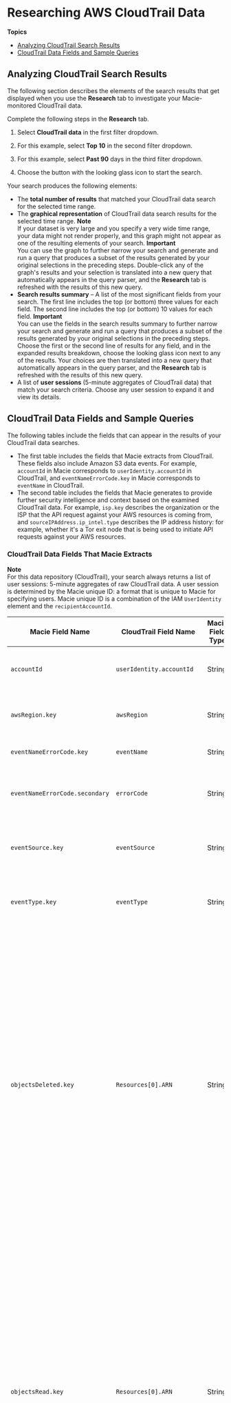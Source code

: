 # Researching AWS CloudTrail Data<a name="cloudtraildata"></a>

**Topics**
+ [Analyzing CloudTrail Search Results](#cloudtrailsearchresults)
+ [CloudTrail Data Fields and Sample Queries](#cloudtrailfields)

## Analyzing CloudTrail Search Results<a name="cloudtrailsearchresults"></a>

The following section describes the elements of the search results that get displayed when you use the **Research** tab to investigate your Macie\-monitored CloudTrail data\.

Complete the following steps in the **Research** tab\.

1. Select **CloudTrail data** in the first filter dropdown\.

1. For this example, select **Top 10** in the second filter dropdown\.

1. For this example, select **Past 90** days in the third filter dropdown\.

1. Choose the button with the looking glass icon to start the search\.

Your search produces the following elements:
+ The **total number of results** that matched your CloudTrail data search for the selected time range\.
+ The **graphical representation** of CloudTrail data search results for the selected time range\. 
**Note**  
If your dataset is very large and you specify a very wide time range, your data might not render properly, and this graph might not appear as one of the resulting elements of your search\.
**Important**  
You can use the graph to further narrow your search and generate and run a query that produces a subset of the results generated by your original selections in the preceding steps\. Double\-click any of the graph's results and your selection is translated into a new query that automatically appears in the query parser, and the **Research** tab is refreshed with the results of this new query\. 
+ **Search results summary** – A list of the most significant fields from your search\. The first line includes the top \(or bottom\) three values for each field\. The second line includes the top \(or bottom\) 10 values for each field\. 
**Important**  
You can use the fields in the search results summary to further narrow your search and generate and run a query that produces a subset of the results generated by your original selections in the preceding steps\. Choose the first or the second line of results for any field, and in the expanded results breakdown, choose the looking glass icon next to any of the results\. Your choices are then translated into a new query that automatically appears in the query parser, and the **Research** tab is refreshed with the results of this new query\.
+ A list of **user sessions** \(5\-minute aggregates of CloudTrail data\) that match your search criteria\. Choose any user session to expand it and view its details\. 

## CloudTrail Data Fields and Sample Queries<a name="cloudtrailfields"></a>

The following tables include the fields that can appear in the results of your CloudTrail data searches\.
+ The first table includes the fields that Macie extracts from CloudTrail\. These fields also include Amazon S3 data events\. For example, `accountId` in Macie corresponds to `userIdentity.accountId` in CloudTrail, and `eventNameErrorCode.key` in Macie corresponds to `eventName` in CloudTrail\. 
+ The second table includes the fields that Macie generates to provide further security intelligence and context based on the examined CloudTrail data\. For example, `isp.key` describes the organization or the ISP that the API request against your AWS resources is coming from, and `sourceIPAddress.ip_intel.type` describes the IP address history: for example, whether it's a Tor exit node that is being used to initiate API requests against your AWS resources\. 

### CloudTrail Data Fields That Macie Extracts<a name="cloudtrailfields_extracted"></a>

**Note**  
For this data repository \(CloudTrail\), your search always returns a list of user sessions: 5\-minute aggregates of raw CloudTrail data\. A user session is determined by the Macie unique ID: a format that is unique to Macie for specifying users\. Macie unique ID is a combination of the IAM `UserIdentity` element and the `recipientAccountId`\. 


| Macie Field Name | CloudTrail Field Name | Macie Field Type | Description | Example Search Query | 
| --- | --- | --- | --- | --- | 
| `accountId` | `userIdentity.accountId` | String | The AWS account ID\.  | Search for user sessions with accesses related to a particular account:  [\[See the AWS documentation website for more details\]](http://docs.aws.amazon.com/macie/latest/userguide/cloudtraildata.html)  | 
| `awsRegion.key` | `awsRegion` | String | The AWS Region that the request is made to\.  | Search for user sessions with any AWS API calls by Region:  [\[See the AWS documentation website for more details\]](http://docs.aws.amazon.com/macie/latest/userguide/cloudtraildata.html)  | 
| `eventNameErrorCode.key` | `eventName` | String |  The event name that resulted in the returned \(if any\) error code\.   |  [\[See the AWS documentation website for more details\]](http://docs.aws.amazon.com/macie/latest/userguide/cloudtraildata.html)  | 
| `eventNameErrorCode.secondary` | `errorCode` | String | The error code returned after an unsuccessful API request\.  | Search for user sessions with any `AccessDenied` error across all CloudTrail API events:  [\[See the AWS documentation website for more details\]](http://docs.aws.amazon.com/macie/latest/userguide/cloudtraildata.html)  | 
| `eventSource.key` | `eventSource` | String | The service that the request was made to\.  | Search for user sessions with any API calls of a particular AWS service:  [\[See the AWS documentation website for more details\]](http://docs.aws.amazon.com/macie/latest/userguide/cloudtraildata.html)  | 
| `eventType.key` | `eventType` | String | The type of the event that generated the event record \(for example, `AwsApiCall`, `AwsServiceEvent`, or `AwsConsoleSignIn`\)\.   | Search for user sessions with any AWS API calls of a particular `eventType`:  [\[See the AWS documentation website for more details\]](http://docs.aws.amazon.com/macie/latest/userguide/cloudtraildata.html)  | 
| `objectsDeleted.key` | `Resources[0].ARN` | String | A list of S3 objects ARNs, S3 bucket ARNs, or prefix ARNs that were part of a `DeleteObject` or `DeleteObjects` API call\.  When you delete an S3 bucket, both `DeleteBucket` and `DeleteObjects` APIs are called\. The aggregate record with the `DeleteObjects` call lists the deleted bucket or prefix, not all the individual objects that were deleted\.   Objects that are part of a failed `DeleteObject` or `DeleteObjects` API call are also added to the aggregate record of `objectsDeleted.key`\.   A user session returning the results of a search against `objectsDeleted.key` has a maximum limit of 250 records\.   |  Search for all objects deleted from a particular bucket or prefix:  [\[See the AWS documentation website for more details\]](http://docs.aws.amazon.com/macie/latest/userguide/cloudtraildata.html) Search for all `Delete` requests of a particular object that were made anonymously or by any user or role\.  [\[See the AWS documentation website for more details\]](http://docs.aws.amazon.com/macie/latest/userguide/cloudtraildata.html) Search for user sessions that contain both a `DeleteObject:AccessDenied` and any attempt to delete a particular sensitive object, bucket, or prefix\.  [\[See the AWS documentation website for more details\]](http://docs.aws.amazon.com/macie/latest/userguide/cloudtraildata.html) Search for user sessions that contain both an attempt \(or attempts\) to delete S3 objects from outside AWS and any attempt to delete a particular sensitive object, bucket, or prefix:  [\[See the AWS documentation website for more details\]](http://docs.aws.amazon.com/macie/latest/userguide/cloudtraildata.html) Search for anonymous delete requests of a known sensitive object:  [\[See the AWS documentation website for more details\]](http://docs.aws.amazon.com/macie/latest/userguide/cloudtraildata.html)  | 
| `objectsRead.key` | `Resources[0].ARN` | String | A list of S3 object ARNs that were part of a `GetObject` API call\.  Objects that are part of a failed `GetObject` API call are also added to the aggregate record of `objectsRead.key`\.   A user session that returns the results of a search against `objectsRead.key` has a maximum limit of 250 records\.   |  Search for user sessions with all objects read from a particular bucket or prefix:  [\[See the AWS documentation website for more details\]](http://docs.aws.amazon.com/macie/latest/userguide/cloudtraildata.html) Search for all access attempts of a particular object made either anonymously or by any user or role\.  [\[See the AWS documentation website for more details\]](http://docs.aws.amazon.com/macie/latest/userguide/cloudtraildata.html)  Search for user sessions that contain both a `GetObject:AccessDenied` and any attempt to read a particular sensitive object, bucket, or prefix\.  [\[See the AWS documentation website for more details\]](http://docs.aws.amazon.com/macie/latest/userguide/cloudtraildata.html) Search for user sessions that contain both an attempt \(or attempts\) to read S3 objects from outside AWS and any attempt to read a particular sensitive object, bucket, or prefix:  [\[See the AWS documentation website for more details\]](http://docs.aws.amazon.com/macie/latest/userguide/cloudtraildata.html) Search for anonymous read accesses to a known sensitive object or bucket:  [\[See the AWS documentation website for more details\]](http://docs.aws.amazon.com/macie/latest/userguide/cloudtraildata.html)  | 
| `objectsWritten.key` | `Resources[0].ARN` | String | A list of S3 object ARNs that were part of a `PutObject`, `CopyObject`, or `CompleteMultipartUpload` API call\.  Objects that are part of a failed `PutObject` API call are also added to the aggregate record of `objectsWritten.key`\.   A user session that returns the results of a search against `objectsWritten.key` has a maximum limit of 250 records\.   |  Search for user sessions with all objects written to a particular bucket:  [\[See the AWS documentation website for more details\]](http://docs.aws.amazon.com/macie/latest/userguide/cloudtraildata.html) Search for user sessions with all write requests of a particular object made either anonymously or by any user or role:  [\[See the AWS documentation website for more details\]](http://docs.aws.amazon.com/macie/latest/userguide/cloudtraildata.html) Search for user sessions that contain both a `PutObject:AccessDenied` and any attempt to read a particular sensitive object, bucket, or prefix\.  [\[See the AWS documentation website for more details\]](http://docs.aws.amazon.com/macie/latest/userguide/cloudtraildata.html) Search for user sessions that contain both an attempt \(or attempts\) to write S3 objects from outside AWS and any attempt to write a particular sensitive object, bucket, or prefix:  [\[See the AWS documentation website for more details\]](http://docs.aws.amazon.com/macie/latest/userguide/cloudtraildata.html) Search for anonymous write requests to a sensitive object or bucket:  [\[See the AWS documentation website for more details\]](http://docs.aws.amazon.com/macie/latest/userguide/cloudtraildata.html)  | 
| `principalId` | `userIdentity.principalId` | String | The IAM principal ID\.   When an assumed role makes a request, the session name is removed from the principal ID\.   | Search for user sessions with access requests from a particular principal ID:  [\[See the AWS documentation website for more details\]](http://docs.aws.amazon.com/macie/latest/userguide/cloudtraildata.html)  | 
| `recipientAccountId` | `recipientAccountId` | String | The account ID that received the CloudTrail event\.   |  Search for all activity in a particular account: [\[See the AWS documentation website for more details\]](http://docs.aws.amazon.com/macie/latest/userguide/cloudtraildata.html) Search for anonymous access requests to a particular account:  [\[See the AWS documentation website for more details\]](http://docs.aws.amazon.com/macie/latest/userguide/cloudtraildata.html)  | 
| `resourceOwnerAccountIds.key` | `Resources[1].accountId` | String | List of AWS resource owners\. An example is a list of account IDs that own an S3 object or bucket\.   | Search for activity against resources owned by a particular account:  [\[See the AWS documentation website for more details\]](http://docs.aws.amazon.com/macie/latest/userguide/cloudtraildata.html)  | 
| `resources.key` | `Resources[0].accountId` | String | List of resources \(S3 buckets only\) associated with the CloudTrail events in the user session\.   |  Search for access requests to a particular S3 bucket: [\[See the AWS documentation website for more details\]](http://docs.aws.amazon.com/macie/latest/userguide/cloudtraildata.html) Search for anonymous access requests to a known sensitive bucket: [\[See the AWS documentation website for more details\]](http://docs.aws.amazon.com/macie/latest/userguide/cloudtraildata.html)  | 
| `sessionName.key` | `userIdentity.principalId` | String |  The identifier for the assumed role session\. When an assumed role makes a request, the session name is removed from the principal ID and is assigned as a value to `sessionName.key`\. When an identity other than an assumed role makes a request, `sessionName.key` is set to `None`\. |  Search for assumed role access requests from session name `examplesession-cli`:  [\[See the AWS documentation website for more details\]](http://docs.aws.amazon.com/macie/latest/userguide/cloudtraildata.html) Search for EC2 instance IDs in session names:  [\[See the AWS documentation website for more details\]](http://docs.aws.amazon.com/macie/latest/userguide/cloudtraildata.html) Search for assumed role access requests to a role from a `sessionName` other than `examplesession-cli` using regex negation:  [\[See the AWS documentation website for more details\]](http://docs.aws.amazon.com/macie/latest/userguide/cloudtraildata.html)  | 
| `sourceARN` | `userIdentity.arn`  | String | The ARN used to make the request\.  When an assumed role makes a request, the session name is removed from `sourceARN`\.   |  Search for user sessions with access requests from a particular ARN:  [\[See the AWS documentation website for more details\]](http://docs.aws.amazon.com/macie/latest/userguide/cloudtraildata.html)  | 
| `sourceIPAddress.key` | `sourceIPAddress`  | String | The IP address that the request was made from\.   A user session that returns the results of a search against `sourceIPAddress.key` has a maximum limit of 60,000 records\.   |  Search for user sessions with access requests from a particular source IP address:  [\[See the AWS documentation website for more details\]](http://docs.aws.amazon.com/macie/latest/userguide/cloudtraildata.html) Search through user sessions with source IP addresses using wildcards:  [\[See the AWS documentation website for more details\]](http://docs.aws.amazon.com/macie/latest/userguide/cloudtraildata.html) Search for user sessions with more than 10 `RunInstances` events and without any events requested by the `autoscaling` group:  [\[See the AWS documentation website for more details\]](http://docs.aws.amazon.com/macie/latest/userguide/cloudtraildata.html)  | 
| `userAgent.key` | `userAgent`  | String | A list of client user agent strings used to make the AWS API call\.  |  Search for user sessions with API calls executed by Amazon S3: [\[See the AWS documentation website for more details\]](http://docs.aws.amazon.com/macie/latest/userguide/cloudtraildata.html)  | 
| `userIdentityType.key` | `userIdentity.type`   | String | A list of identity types in AWS\.  |  Search for user sessions with access requests by the root identity in an account: [\[See the AWS documentation website for more details\]](http://docs.aws.amazon.com/macie/latest/userguide/cloudtraildata.html)  | 

### Fields That Macie Generates<a name="cloudtrailfields_macie-generated"></a>

**Note**  
For this data repository \(CloudTrail\), your search always returns a list of user sessions: 5\-minute aggregates of raw CloudTrail data\. A user session is determined by the Macie unique ID: a format that is unique to Macie for specifying users\. The Macie unique ID is a combination of the IAM `UserIdentity` element and the `recipientAccountId`\. 


| Macie Field Name | Macie Field Type | Description | Example Search Query | 
| --- | --- | --- | --- | 
| `@timestamp` | Date | The start time of a user session\.  |  Search for user sessions with access requests after a specific time:  [\[See the AWS documentation website for more details\]](http://docs.aws.amazon.com/macie/latest/userguide/cloudtraildata.html) Search for user sessions with access requests between two time intervals: [\[See the AWS documentation website for more details\]](http://docs.aws.amazon.com/macie/latest/userguide/cloudtraildata.html)  | 
| `countLongLifeAccessToken` | Integer | A count of `GetSessionToken` API calls with a lifespan longer than the default 43,200 seconds\.  | Search for user sessions with a user or role creating a temporary access token with a longer than the default lifespan:  [\[See the AWS documentation website for more details\]](http://docs.aws.amazon.com/macie/latest/userguide/cloudtraildata.html)  | 
| `dcObjectsDeleted` | Integer | A count of unique S3 objects deleted in a user session\.  A user session that returns the results of a search against `dcObjectsDeleted` has a maximum limit of 250 entries\.    | Search for user sessions with more than 25 distinct objects deleted by an AWS user or a role:  [\[See the AWS documentation website for more details\]](http://docs.aws.amazon.com/macie/latest/userguide/cloudtraildata.html)  | 
| `dcObjectsRead` | Integer | A count of unique S3 objects read in a user session\.  A user session that returns the results of a search against `dcObjectsRead` has a maximum limit of 250 entries\.    |  Search for user sessions with more than 25 distinct objects read by an AWS user or a role: [\[See the AWS documentation website for more details\]](http://docs.aws.amazon.com/macie/latest/userguide/cloudtraildata.html) Search for more than 25 distinct objects read by an anonymous principal during a user session: [\[See the AWS documentation website for more details\]](http://docs.aws.amazon.com/macie/latest/userguide/cloudtraildata.html)  | 
| `dcObjectsWritten` | Integer | A count of unique S3 objects written in a user session\.  A user session that returns the results of a search against `dcObjectsWritten` has a maximum limit of 250 entries\.    | Search for user sessions with more than 25 distinct objects written by an AWS user or a role:  [\[See the AWS documentation website for more details\]](http://docs.aws.amazon.com/macie/latest/userguide/cloudtraildata.html)  | 
| `distinctEventName` | Integer | A count of unique event names that take place in a user session\.  | Search for user sessions with more than 25 unique API calls being executed by a user or a role:  [\[See the AWS documentation website for more details\]](http://docs.aws.amazon.com/macie/latest/userguide/cloudtraildata.html)  | 
| `distinctSourceIPAddress` | Integer | A count of unique source IP addresses involved in activity that takes place in a user session\. The maximum value is 60,000\.  | Search for user sessions with more than 25 distinct source IP addresses observed for a user or a role:  [\[See the AWS documentation website for more details\]](http://docs.aws.amazon.com/macie/latest/userguide/cloudtraildata.html)  | 
| `distinctUserAgent` | Integer | A count of unique client user agents involved in activity that takes place in a user session\. The maximum value is 60,000\.  | Search for user sessions with more than 25 user agents observed for a user or a role:  [\[See the AWS documentation website for more details\]](http://docs.aws.amazon.com/macie/latest/userguide/cloudtraildata.html)  | 
| `eventNameErrorCode.compound` | String | A compound aggregation that summarizes each CloudTrail event name along with any error codes that are associated with the API Call\. The format is `EventName:ErrorCode` for the term value, which enables Macie to associate an API event name with the error code, if any, that is returned\. If there is no error code for the event, the value is set only to the API name with no colon, for example: `PutObject`\.  |  Search for user sessions with `AccessDenied` error while attempting a `GetObject` call: [\[See the AWS documentation website for more details\]](http://docs.aws.amazon.com/macie/latest/userguide/cloudtraildata.html) Search for user sessions with any errors associated with `PutObject` calls: [\[See the AWS documentation website for more details\]](http://docs.aws.amazon.com/macie/latest/userguide/cloudtraildata.html)  | 
| `eventNameIsp.compound` | String | A compound aggregation that summarizes each CloudTrail event name along with the Internet Service Provider \(ISP\) that the request originated from\. The format is `EventName:ISP` for the term value, which enables Macie to associate an API operation name with the ISP that it originated from\.  | Search for user sessions with `ConsoleLogin` calls from non\-AWS IPs using a regular expression:  [\[See the AWS documentation website for more details\]](http://docs.aws.amazon.com/macie/latest/userguide/cloudtraildata.html)  | 
| `eventNameIsp.secondary` | String | The ISP that the AWS API call was made from\.  | Search for user sessions with AWS API calls coming from outside Amazon IP addresses:  [\[See the AWS documentation website for more details\]](http://docs.aws.amazon.com/macie/latest/userguide/cloudtraildata.html)  | 
| `macieUniqueId` | String | A format that is unique to Macie for specifying users\. The Macie unique ID is a combination of the IAM `UserIdentity` element and the `recipientAccountId`\. For more information, see [MacieUniqueID](macie-users.md#macie-users-concepts)\.  | Search for user sessions with accesses from a particular role, user, or root account:  [\[See the AWS documentation website for more details\]](http://docs.aws.amazon.com/macie/latest/userguide/cloudtraildata.html)  | 
| `sourceIPAddress.ip_intel.type` | String | The IP intelligence category associated with a source IP address\.  |  Search for user sessions with all accesses from a Tor network: [\[See the AWS documentation website for more details\]](http://docs.aws.amazon.com/macie/latest/userguide/cloudtraildata.html) Search for user sessions with all accesses from threat intelligence input feeds: [\[See the AWS documentation website for more details\]](http://docs.aws.amazon.com/macie/latest/userguide/cloudtraildata.html)  | 
| `windowStartTimeInMillis` | Integer | The epoch timestamp for the start of a user session\.  | Search for user sessions whose first event time is greater than a given epoch time:  [\[See the AWS documentation website for more details\]](http://docs.aws.amazon.com/macie/latest/userguide/cloudtraildata.html)  | 
| `windowEndTimeInMillis` | Integer | The epoch timestamp for the end of a user session\.  | Search for user sessions whose last event time is less than a given epoch time:  [\[See the AWS documentation website for more details\]](http://docs.aws.amazon.com/macie/latest/userguide/cloudtraildata.html)  | 
| `ipLocation.key` | String | The IP geolocation \(city and country\) accessed by an identity that Macie monitors\.  |  Search for user sessions with any AWS API call events originating in Los Angeles: [\[See the AWS documentation website for more details\]](http://docs.aws.amazon.com/macie/latest/userguide/cloudtraildata.html) Search for user session any AWS API call events originating from outside the United States: [\[See the AWS documentation website for more details\]](http://docs.aws.amazon.com/macie/latest/userguide/cloudtraildata.html)  | 
| `isp.key` | String | The ISP that the AWS API call originated from\.  | Search for user sessions with AWS API calls coming from outside Amazon IP addresses:  [\[See the AWS documentation website for more details\]](http://docs.aws.amazon.com/macie/latest/userguide/cloudtraildata.html)  | 